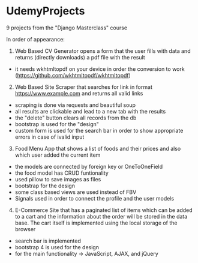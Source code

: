 # UdemyProjects
9 projects from the "Django Masterclass" course

In order of appearance:

1. Web Based CV Generator opens a form that the user fills with data and returns (directly downloads) a pdf file with the result
- it needs wkhtmltopdf on your device in order the conversion to work (https://github.com/wkhtmltopdf/wkhtmltopdf)

2. Web Based Site Scraper that searches for link in format https://www.example.com and returns all valid links
- scraping is done via requests and beautiful soup
- all results are clickable and lead to a new tab with the results
- the "delete" button clears all records from the db
- bootstrap is used for the "design"
- custom form is used for the search bar in order to show appropriate errors in case of ivalid input

3. Food Menu App that shows a list of foods and their prices and also which user added the current item
- the models are connected by foreign key or OneToOneField
- the food model has CRUD funtionality
- used pillow to save images as files
- bootstrap for the design
- some class based views are used instead of FBV
- Signals used in order to connect the profile and the user models

4. E-Commerce Site that has a paginated list of items which can be added to a cart and the 
information about the order will be stored in the data base.
The cart itself is implemented using the local storage of the browser
- search bar is implemented
- bootstrap 4 is used for the design
- for the main functionality -> JavaScript, AJAX, and jQuery